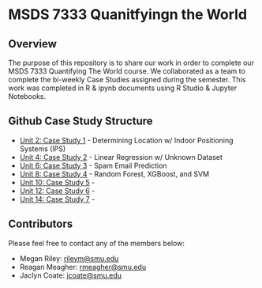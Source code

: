 # MSDS 7333 Quanitfyingn the World

## Overview
The purpose of this repository is to share our work in order to complete our MSDS 7333 Quantifying The World course. We collaborated as a team to complete the bi-weekly Case Studies assigned during the semester. This work was completed in R & ipynb documents using R Studio & Jupyter Notebooks.

## Github Case Study Structure
* [Unit 2: Case Study 1] - Determining Location w/ Indoor Positioning Systems (IPS)
* [Unit 4: Case Study 2] - Linear Regression w/ Unknown Dataset
* [Unit 6: Case Study 3] - Spam Email Prediction
* [Unit 8: Case Study 4] - Random Forest, XGBoost, and SVM
* [Unit 10: Case Study 5] - 
* [Unit 12: Case Study 6] - 
* [Unit 14: Case Study 7] - 

## Contributors
Please feel free to contact any of the members below: 
 - Megan Riley: rileym@smu.edu
 - Reagan Meagher: rmeagher@smu.edu
 - Jaclyn Coate: jcoate@smu.edu 
 
 [Unit 2: Case Study 1]: <https://github.com/JaclynCoate/7333_Quantifying_The_World/tree/main/Unit2_CaseStudy1>
 [Unit 4: Case Study 2]: <https://github.com/JaclynCoate/7333_Quantifying_The_World/tree/main/Unit4_CaseStudy2>
 [Unit 6: Case Study 3]: <https://github.com/JaclynCoate/7333_Quantifying_The_World/tree/main/Unit6_CaseStudy3>
 [Unit 8: Case Study 4]: <https://github.com/JaclynCoate/7333_Quantifying_The_World/tree/main/Unit8_CaseStudy4>
 [Unit 10: Case Study 5]: <>
 [Unit 12: Case Study 6]: <>
 [Unit 14: Case Study 7]: <>
